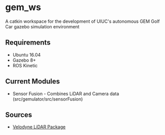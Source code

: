 # gem_ws
A catkin workspace for the development of UIUC's autonomous GEM Golf Car gazebo simulation environment 



## Requirements
* Ubuntu 16.04
* Gazebo 8+
* ROS Kinetic 

## Current Modules
* Sensor Fusion - Combines LiDAR and Camera data (src/gemulator/src/sensorFusion)


## Sources
* [Velodyne LiDAR Package](https://bitbucket.org/DataspeedInc/velodyne_simulator/src/master/)
